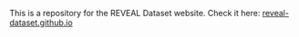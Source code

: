 This is a repository for the REVEAL Dataset website. Check it here: [reveal-dataset.github.io](reveal-dataset.github.io)

